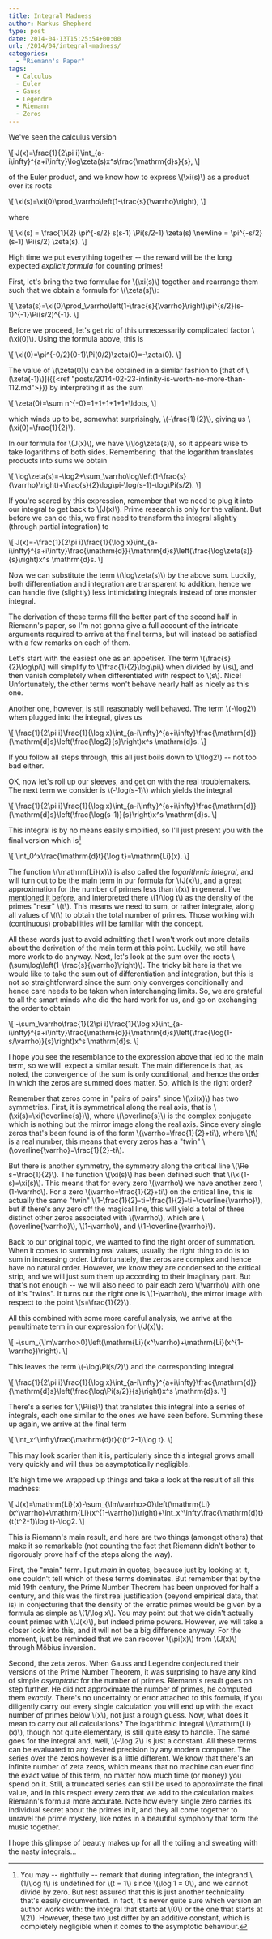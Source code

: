 ```yaml
---
title: Integral Madness
author: Markus Shepherd
type: post
date: 2014-04-13T15:25:54+00:00
url: /2014/04/integral-madness/
categories:
  - "Riemann's Paper"
tags:
  - Calculus
  - Euler
  - Gauss
  - Legendre
  - Riemann
  - Zeros
---
```


We've seen the calculus version

\\[ J(x)=\frac{1}{2\pi i}\int_{a-i\infty}^{a+i\infty}\log\zeta(s)x^s\frac{\mathrm{d}s}{s}, \\]

of the Euler product, and we know how to express \\(\xi(s)\\) as a product over its roots

\\[ \xi(s)=\xi(0)\prod_\varrho\left(1-\frac{s}{\varrho}\right), \\]

where

\\[
\xi(s) = \frac{1}{2} \pi^{-s/2} s(s-1) \Pi(s/2-1) \zeta(s) \newline
= \pi^{-s/2} (s-1) \Pi(s/2) \zeta(s).
\\]

High time we put everything together -- the reward will be the long expected _explicit formula_ for counting primes!<!-- more -->

First, let's bring the two formulae for \\(\xi(s)\\) together and rearrange them such that we obtain a formula for \\(\zeta(s)\\):

\\[ \zeta(s)=\xi(0)\prod_\varrho\left(1-\frac{s}{\varrho}\right)\pi^{s/2}(s-1)^{-1}\Pi(s/2)^{-1}. \\]

Before we proceed, let's get rid of this unnecessarily complicated factor \\(\xi(0)\\). Using the formula above, this is

\\[ \xi(0)=\pi^{-0/2}(0-1)\Pi(0/2)\zeta(0)=-\zeta(0). \\]

The value of \\(\zeta(0)\\) can be obtained in a similar fashion to [that of \\(\zeta(-1)\\)]({{<ref "posts/2014-02-23-infinity-is-worth-no-more-than-112.md">}}) by interpreting it as the sum

\\[ \zeta(0)=\sum n^{-0}=1+1+1+1+1+\ldots, \\]

which winds up to be, somewhat surprisingly, \\(-\frac{1}{2}\\), giving us \\(\xi(0)=\frac{1}{2}\\).

In our formula for \\(J(x)\\), we have \\(\log\zeta(s)\\), so it appears wise to take logarithms of both sides. Remembering  that the logarithm translates products into sums we obtain

\\[ \log\zeta(s)=-\log2+\sum_\varrho\log\left(1-\frac{s}{\varrho}\right)+\frac{s}{2}\log\pi-\log(s-1)-\log\Pi(s/2). \\]

If you're scared by this expression, remember that we need to plug it into our integral to get back to \\(J(x)\\). Prime research is only for the valiant. But before we can do this, we first need to transform the integral slightly (through partial integration) to

\\[ J(x)=-\frac{1}{2\pi i}\frac{1}{\log x}\int_{a-i\infty}^{a+i\infty}\frac{\mathrm{d}}{\mathrm{d}s}\left(\frac{\log\zeta(s)}{s}\right)x^s \mathrm{d}s. \\]

Now we can substitute the term \\(\log\zeta(s)\\) by the above sum. Luckily, both differentiation and integration are transparent to addition, hence we can handle five (slightly) less intimidating integrals instead of one monster integral.

The derivation of these terms fill the better part of the second half in Riemann's paper, so I'm not gonna give a full account of the intricate arguments required to arrive at the final terms, but will instead be satisfied with a few remarks on each of them.

Let's start with the easiest one as an appetiser. The term \\(\frac{s}{2}\log\pi\\) will simplify to \\(\frac{1}{2}\log\pi\\) when divided by \\(s\\), and then vanish completely when differentiated with respect to \\(s\\). Nice! Unfortunately, the other terms won't behave nearly half as nicely as this one.

Another one, however, is still reasonably well behaved. The term \\(-\log2\\) when plugged into the integral, gives us

\\[ \frac{1}{2\pi i}\frac{1}{\log x}\int_{a-i\infty}^{a+i\infty}\frac{\mathrm{d}}{\mathrm{d}s}\left(\frac{\log2}{s}\right)x^s \mathrm{d}s. \\]

If you follow all steps through, this all just boils down to \\(\log2\\) -- not too bad either.

OK, now let's roll up our sleeves, and get on with the real troublemakers. The next term we consider is \\(-\log(s-1)\\) which yields the integral

\\[ \frac{1}{2\pi i}\frac{1}{\log x}\int_{a-i\infty}^{a+i\infty}\frac{\mathrm{d}}{\mathrm{d}s}\left(\frac{\log(s-1)}{s}\right)x^s \mathrm{d}s. \\]

This integral is by no means easily simplified, so I'll just present you with the final version which is[^undefined]

\\[ \int_0^x\frac{\mathrm{d}t}{\log t}=\mathrm{Li}(x). \\]

The function \\(\mathrm{Li}(x)\\) is also called the _logarithmic integral_, and will turn out to be the main term in our formula for \\(J(x)\\), and a great approximation for the number of primes less than \\(x\\) in general. I've [mentioned it before](http://localhost:8885/riemannhypothesis.info/2013/11/are-primes-independent/), and interpreted there \\(1/\log t\\) as the density of the primes "near" \\(t\\). This means we need to sum, or rather integrate, along all values of \\(t\\) to obtain the total number of primes. Those working with (continuous) probabilities will be familiar with the concept.

All these words just to avoid admitting that I won't work out more details about the derivation of the main term at this point. Luckily, we still have more work to do anyway. Next, let's look at the sum over the roots \\(\sum\log\left(1-\frac{s}{\varrho}\right)\\). The tricky bit here is that we would like to take the sum out of differentiation and integration, but this is not so straightforward since the sum only converges conditionally and hence care needs to be taken when interchanging limits. So, we are grateful to all the smart minds who did the hard work for us, and go on exchanging the order to obtain

\\[ -\sum_\varrho\frac{1}{2\pi i}\frac{1}{\log x}\int_{a-i\infty}^{a+i\infty}\frac{\mathrm{d}}{\mathrm{d}s}\left(\frac{\log(1-s/\varrho)}{s}\right)x^s \mathrm{d}s. \\]

I hope you see the resemblance to the expression above that led to the main term, so we will  expect a similar result. The main difference is that, as noted, the convergence of the sum is only conditional, and hence the order in which the zeros are summed does matter. So, which is the right order?

Remember that zeros come in "pairs of pairs" since \\(\xi(x)\\) has two symmetries. First, it is symmetrical along the real axis, that is \\(\xi(s)=\xi(\overline{s})\\), where \\(\overline{s}\\) is the complex conjugate which is nothing but the mirror image along the real axis. Since every single zeros that's been found is of the form \\(\varrho=\frac{1}{2}+ti\\), where \\(t\\) is a real number, this means that every zeros has a "twin" \\(\overline{\varrho}=\frac{1}{2}-ti\\).

But there is another symmetry, the symmetry along the critical line \\(\Re s=\frac{1}{2}\\). The function \\(\xi(s)\\) has been defined such that \\(\xi(1-s)=\xi(s)\\). This means that for every zero \\(\varrho\\) we have another zero \\(1-\varrho\\). For a zero \\(\varrho=\frac{1}{2}+ti\\) on the critical line, this is actually the same "twin" \\(1-\frac{1}{2}-ti=\frac{1}{2}-ti=\overline{\varrho}\\), but if there's any zero off the magical line, this will yield a total of three distinct other zeros associated with \\(\varrho\\), which are \\(\overline{\varrho}\\), \\(1-\varrho\\), and \\(1-\overline{\varrho}\\).

Back to our original topic, we wanted to find the right order of summation. When it comes to summing real values, usually the right thing to do is to sum in increasing order. Unfortunately, the zeros are complex and hence have no natural order. However, we know they are condensed to the critical strip, and we will just sum them up according to their imaginary part. But that's not enough -- we will also need to pair each zero \\(\varrho\\) with one of it's "twins". It turns out the right one is \\(1-\varrho\\), the mirror image with respect to the point \\(s=\frac{1}{2}\\).

All this combined with some more careful analysis, we arrive at the penultimate term in our expression for \\(J(x)\\):

\\[ -\sum_{\Im\varrho>0}\left(\mathrm{Li}(x^\varrho)+\mathrm{Li}(x^{1-\varrho})\right). \\]

This leaves the term \\(-\log\Pi(s/2)\\) and the corresponding integral

\\[ \frac{1}{2\pi i}\frac{1}{\log x}\int_{a-i\infty}^{a+i\infty}\frac{\mathrm{d}}{\mathrm{d}s}\left(\frac{\log\Pi(s/2)}{s}\right)x^s \mathrm{d}s. \\]

There's a series for \\(\Pi(s)\\) that translates this integral into a series of integrals, each one similar to the ones we have seen before. Summing these up again, we arrive at the final term

\\[ \int_x^\infty\frac{\mathrm{d}t}{t(t^2-1)\log t}. \\]

This may look scarier than it is, particularly since this integral grows small very quickly and will thus be asymptotically negligible.

It's high time we wrapped up things and take a look at the result of all this madness:

\\[ J(x)=\mathrm{Li}(x)-\sum_{\Im\varrho>0}\left(\mathrm{Li}(x^\varrho)+\mathrm{Li}(x^{1-\varrho})\right)+\int_x^\infty\frac{\mathrm{d}t}{t(t^2-1)\log t}-\log2. \\]

This is Riemann's main result, and here are two things (amongst others) that make it so remarkable (not counting the fact that Riemann didn't bother to rigorously prove half of the steps along the way).

First, the "main" term. I put _main_ in quotes, because just by looking at it, one couldn't tell which of these terms dominates. But remember that by the mid 19th century, the Prime Number Theorem has been unproved for half a century, and this was the first real justification (beyond empirical data, that is) in conjecturing that the density of the erratic primes would be given by a formula as simple as \\(1/\log x\\). You may point out that we didn't actually count primes with \\(J(x)\\), but indeed prime powers. However, we will take a closer look into this, and it will not be a big difference anyway. For the moment, just be reminded that we can recover \\(\pi(x)\\) from \\(J(x)\\) through Möbius inversion.

Second, the zeta zeros. When Gauss and Legendre conjectured their versions of the Prime Number Theorem, it was surprising to have any kind of simple _asymptotic_ for the number of primes. Riemann's result goes on step further. He did not approximate the number of primes, he computed them _exactly_. There's no uncertainty or error attached to this formula, if you diligently carry out every single calculation you will end up with the exact number of primes below \\(x\\), not just a rough guess. Now, what does it mean to carry out all calculations? The logarithmic integral \\(\mathrm{Li}(x)\\), though not quite elementary, is still quite easy to handle. The same goes for the integral and, well, \\(-\log 2\\) is just a constant. All these terms can be evaluated to any desired precision by any modern computer. The series over the zeros however is a little different. We know that there's an infinite number of zeta zeros, which means that no machine can ever find the exact value of this term, no matter how much time (or money) you spend on it. Still, a truncated series can still be used to approximate the final value, and in this respect every zero that we add to the calculation makes Riemann's formula more accurate. Note how every single zero carries its individual secret about the primes in it, and they all come together to unravel the prime mystery, like notes in a beautiful symphony that form the music together.

I hope this glimpse of beauty makes up for all the toiling and sweating with the nasty integrals...

[^undefined]: You may -- rightfully -- remark that during integration, the integrand \\(1/\log t\\) is undefined for \\(t = 1\\) since \\(\log 1 = 0\\), and we cannot divide by zero. But rest assured that this is just another technicality that's easily circumvented. In fact, it's never quite sure which version an author works with: the integral that starts at \\(0\\) or the one that starts at \\(2\\). However, these two just differ by an additive constant, which is completely negligible when it comes to the asymptotic behaviour.
